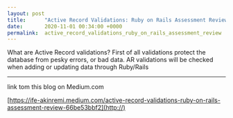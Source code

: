 ```yaml
---
layout: post
title:      "Active Record Validations: Ruby on Rails Assessment Review"
date:       2020-11-01 00:34:00 +0000
permalink:  active_record_validations_ruby_on_rails_assessment_review
---
```



What are Active Record validations?
First of all validations protect the database from pesky errors, or bad data. AR validations will be checked when adding or updating data through Ruby/Rails
****

link tom this blog on Medium.com

[https://ife-akinremi.medium.com/active-record-validations-ruby-on-rails-assessment-review-66be53bbf2](http://)
